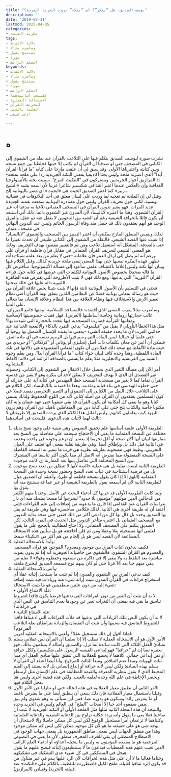 ```yaml
---
title: "يوسف الصديق، هل “يفكر”؟ أم “ينكت” بروح الجريد المرحة؟"
description: ''
date: '2019-07-11'
lastmod: 2025-04-05
categories:
- نظرية القيمة
tags:
- دلالة الالفاظ
- وسأضرب مثالا
- يستنتج يقول
- صورة
- العلم الزائف
keywords:
- دلالة الالفاظ
- وسأضرب مثالا
- يستنتج يقول
- صورة
- العلم الزائف
- فلنبحث أسانيدهما
- الاستحالة العقلية
- لتحريف القرآن
- لعلمه بالغيب
- ادعى فنفى

---
```

# **ه**

نشرت صورة ليوسف الصديق يتكلم فيها على التلاعب بالقرآن عند نقله من الشفوي إلى الكتابي في المصحف حتى لو صدقنا أن القرآن لم يكتب إلا حينها فخلطنا بين جمع نسخه وبين كتابته واعتبرناها الأولى. وقد سبق لي أن علقت مازحا على كتابه “ما قرأنا القرآن أبدا” الذي اعتبرته ملحة وليس بحثا أكاديميا بمعنى النكتة الجريدية ردا على ملحة بملحة- إذ المرازيق أجوار الجريديين ويشتركون في “التنكيت المرح”. سميت بحثه بالأثيمولوجيا القذافية وإن بالعكس عندما اعتبر القذافي شكسبير شاعرا عربيا لأن اسمه يشبه «الشيخ زبير» كما اعتبر الصديق الجبت هي «ايجبت» أي مصر باليونانية إلخ….  
وقيل لي إن الملحة لم تعجبه لما وردت على لسان معلق في أحد البلاتوهات في فضائية تونسية. لكني حول تحريف القرآن وليس حول مصادره اليونانية سمعت نغمته الجديدة عديد المرات. فهو يعتبر تدوين القرآن في المصحف العثماني تلاعبا به مدعيا انه غير القرآن الشفوي. وهذا ما اعتبره لاباليساد لأن المدون غير الشفوي دائما. ذلك أني أستبعد أن يكون قائلا بالخرافة الشيعية رغم أن الشبه بين الدعويين لا يغفل عنه ذو عقل. والفرق الوحيد هو أنهم يعتقدون ذلك قد حصل منذ وفاة الرسول الخاتم وليس عند التدوين النهائي في مصحف عثمان.  
لذلك وبنفس المنطق المازح يمكنني أن اعتبر التمييز بين المصحف والشفوي “لاباليساد” إذا نفيت عنها القصد الشيعي. فالنقلة من الشفوي إلى الكتابي طبيعي أن تحدث تغييرا ما حتى بالصدفة. المشكل أنه استعمل تلاعب ومن ثم فالتغيير مقصود بهدف التحريف. وذلك هو المعنى الشيعي لتحريف القرآن العثماني في مقابل قرآن فاطمة أو قرآن علي.  
ورغم أنه لم يصل إلى أرذل العمر فإن علاماته -حتى لا يعلم من بعد علمه شيئا-بدأت تظهر. فهذه الفكرة نفسها حتى بهذا المعنى تبقى ملحة جريدية كذلك. وقبل الكلام فيها وبيان أنها نكتة وليس إعلاما باكتشاف علمي سأعود إلى مسألة الأثيمولوجيا. سأفترض كل ما قاله صحيحا بخصوص الأصول اليونانية للكلمات التي عرضها في كتابه حول قراءة القرآن “الثورية” التي يدعيها. ومع ذلك فهي لا تثبت الأطروحة التي يفترض هذه الظاهرة اللغوية دالة عليها في حالة صحتها.  
فحتى في التسليم بأن الأصول اليونانية ثابتة فإنها لا يثبت شيئا يخص علاقة القرآن من حيث هو رسالة بمعاني يونانية فضلا عن النظامين اللذين يتعلق بهما القرآن أعني نظام تعمير الارض والاستخلاف فيها ونظام العلاقة بين هذا النظام وعلاقة الإنسان بما يتعالى على الدنيا.  
وسأضرب مثالا يقرب المعنى الذي أقصده: فالمساجد الإسلامية -ومنها جامع القيروان-غالب حجارتها رومانية وخاصة أساطينها (العرص). فهل فقدت خصوصيتها الإسلامية ومعانيها القرآنية فصارت المسجدية فيها تتحدد بالحجارة التي شيدت بها؟  
مثل هذا الخطأ التأويلي لا يقبل من “فيلسوف” يدعي التفرد بالذكاء والألمعية الحداثية عند حداثيي العرب لأن ما يحدد حقيقة الشيء -بمعنى ما يفيده للإنسان المتصل بها روحيا أو حتى علميا أو جماليا-ليس المادة التي رسم فيها بل الرسم نفسه في أي مادة اتفق. فيمكن أن أعبر عن معان بكلمات ذات أصل إنجليزي أو يوناني أو “كرنكاتي” أو جريدي من حيث مادة الألفاظ مع صحة ذلك فعلا دون أن تكون المعاني المقصودة هي دلالاتها في تلك المادة اللفظية. وهذا وحده كاف لبيان خواء كتاب “ما قرأنا القرآن أبدا”. ومن يعلم وجوه الشبه بين الفرنسية والانجليزية مثلا يعلم ما يسمى بالصداقة الزائفة في دلالة الالفاظ المتشابهة.  
أمر الآن إلى مسألة التغير الذي يحصل خلال الانتقال من الشفوي إلى الكتابي. وحصوله غير القصدي أي الذي لا يهدف للتحريف لا يمكن لأحد أن ينكره وهو لا يغير من قدسية القرآن تماما كما لا يغير من مسجدية المسجد خطأ المهندس في كتابة آية على جدرانه أو حتى خطؤه الهندسي في بناء قبابه ومئذنته. وهذا ما قصدته باللاباليساد. لكن الكلام هو على التلاعب خلال النقل من الكتابي إلى الشفوي أي التغيير التحريفي بقصد فصلا عن كون المسلمين يعتقدون أن القرآن من أصله كتابي لأنه من اللوح المحفوظ ولذلك يسمى كتابا وهو ما ينفي كل أمكانية أن يكون القرآن قد بقي شفويا حتى عهد عثمان وأنه كان مكتوبا خاصة والكتاب يلح حتى على كتابة دين بين المتعاملين ناهيك عن القرآن وهم يرون اليهود كيف يعاملون كتابهم. وليس لقائل هذا الكلام الذي يردده الصديق إلا طريقتان لا ثالث لهما لأثبات هذه الدعوى. فلنبحث في أسانيدهما:  
1. الطريقة الأولى علمية أساسها علم تحقيق النصوص وهي مبنية على وجود نسخ بديلة مختلفة عن النسخة العثمانية ما يعني أن الاحتجاج سيعتمد على مفاضلة بين النسخ بعد مقارنتها لبيان أيها أكثر صحة أو أقل تحريفا إذ يعسر أن نزعم وجوده في واحدة وعدمه في الثانية قبل ذلك بل وبإطلاق أيضا. وهي طريقة نقلية بمعنى أنها تعتمد على العيان التجريبي. وطبعا فهي مصحوبة بطريقة نظرية هي قرب ما تتميز به النسخة الفاضلة على النسخة المفضولة مما نفترض أنه الاصل أي مما يكون أكثر تناسقا في المشترك بين النسخ المختلفة التي نفاضل بينها بعد المقارنة إن كانت موجوده.  
2. الطريقة الثانية ليست نقلية بل هي عقلية خالصة لأنها لا تنطلق من تعدد نسخ موجودة بل من فرضية استنتاجية في غياب تعدد النسخ وحضور نسخة وحيدة هي النسخة العثمانية (اللهم إلا إذا كان يقول بنسخة فاطمة أو علي). وأعتقد أن الصديق ميال للطريقة الثانية لأن لم أسمعه يقول بالطريقة الشيعية أو عبر عما قد يستنتج منه أنه يقول بها.  
ولما كانت الطريقة الأولى قد جربها كل أدعياء البحث عن الأصل. وعندنا منهم الكثير من الدجالين الذين مولتهم “مؤمنون بلا حدود” ليخرجوا لنا مسخا يضحك منه أي دار بدراسات القرآن عند القدامى إذا قارن ما يدعونه من إضافات إلى علم القراءات فإني أعتقد أن له طريقة أخرى هي الثانية. لذلك فكلامي سأحصره فيها وهي طريقة لم يقل بها الصديق وحده بل قال بها كل من ادعى أكثر من ذلك فنفى حتى صحة بداية التدوين مع المصحف العثماني بل اعتبره متأخر التدوين مثل الحديث في القرن الثالث. لكن الصديق يتكلم على المصحف العثماني. ولا أحتاج لمطالبته بالحجج على ما يقول لعلمي أنها مستحيلة نقلا وعقلا ومن ثم فلن أحاججه هو بل سأبين هذه الاستحالة المضاعفة لأن القصد ليس هو بل إلجام من هم أكثر من «تنكيتا» سمجا.  
1. وأبدأ بالاستحالة النقلية:  
فكيف يدعون إثبات الفرق بين موجود ومعدوم؟ الموجود هو قرآن المصحف. والمعدوم هو القرآن الشفوي. فالشفوي من خاصياته الجوهرية أنه إذا لم يدون يموت مباشرة بعد التلفظ به ولا يبقى إلا في ذاكرة من سمعوه وحفظوه وهؤلاء لا نعلم من بقي منهم حيا بعد 14 قرنا حتى لو كان بينهم نوح فسمعه الصديق ليخترع ملحته.  
2. وأثني بالاستحالة العقلية:  
كيف ندعي الفرق بين الشفوي والمدون إذا لم نثبت ما يستحيل إثباته عقلا أي استخراج فراغات في القرآن المدون تثبت إزالة شيء منه وزيادات فيه تثبت إضافة شيء إليه من دون علتين منطقيتين هو ما يثبت الاستحالة:  
• علة الامتناع الأولى:  
لا بد أن نثبت أن النص من دون الفراغات التي ندعيها فرضيا يكون فاقدا لشروط تناسق ما بقي فيه بمعنى أن الثغرات تعبر عن وجودها بعدم التناسق في النص الذي هي فراغاته؟  
• علة الامتناع الثانية:  
لا بد أن يكون النص بتلك الزيادات التي ندعيها قد ملأت الفراغات التي ادعيناها فاقدا للشروط التناسق فيه بسببها وأن نثبت أن النقصان والزيادة يترابطان بعلة التلاعب المزعوم؟  
لماذا أقول إن ذلك مستحيل عقلا؟ وأعني بالاستحالة العقلية أمرين:  
1. الأمر الأول هو أن الاستحالة العقلية لا تطلب إلا إذا سلمنا أن القرآن نص عقلاني يسلم بمبادئ العقل الثلاثة التي كانت سائدة لما نزل. والصديق وأمثاله لا يسلمون بذلك. فهو يعتبره نصا إن لم “خرافيا” فهو إبداعي (لقيسه الرسول على شكسبير) وككل خرافة أو نص إبداعي جمالي. كلاهما لا يخضع للعقلانية التي تنطق عليها مبادي العقل أي مبدأ ثبات الهويات ومبدأ عدم التناقض ومبدأ الثالث المرفوع. وأنا أيضا أعتقد أن القرآن لا يسلم بهذه المبادئ ولكن ليس لأنه خرافة أو إبداع إنساني بل لأنه يستند إلى العلم المحيط الذي لا يقول بنظرية المعرفة والقيمة المطابقة في علم الإنسان مثل أرسطو ويحصر الإحاطة في علم الله وحده لعلمه بالغيب. ولكن هذه قضية أخرى وليس هنا محل الكلام فيها.  
2. الأمر الثاني أن تطبيق معيار العقلانية في هذه الحالة حتى لو تنازلنا عن الأمر الأول وقبلنا باستعمال معيار العقلانية فإن ذلك ينبغي أن ينطبق أيضا على ما يفترض ناقصا أو ما يفترض زائدا وسكون هو بدوره نصا. فمن أين سيأتي به وهو شفوي ولم يبق ممن سمعوه أحد حيا إلا أصحاب “الملح” في العالم وليس في الجريد وحده.  
والنتيجة أن هذه المحلة الثانية مثلها مثل الملحة الأولى أو النكتة الجريدية لا تثبت أن صاحبنا فعلا يعي ما يقول وأنه يردد حكاية تراوح بين الدعاية الشيعية والدعاية العلمانية وكلتاهما لا تزعمان أمرا مستحيل الوقوع لكن ليس كل ممكن حاصلا وإلا لاستحال أن يوجد شي هو على حقيقته ما هو لأن كل موجود ممكن لكن ليس كم ممكن موجود.  
وهذا من منطق الجهات ليس بمعنى مناطق الجمهورية بل بمعنى جهات الوجود في الاصطلاح المنطقي إن بقي للخرف المخرف منطق. لأن ما يعني في النصوص المرجعية هو ما يعتقده المؤمنون به وليس ما يتخيله أعداؤه أو أدعياء العلم الزائف الذين تغيب عنهم هذه المعطيات فيدعون ما لا يستطيعون إثباته فيصح عليهم ما يقول هيجل في المشككين في كل شيء عدى التشكيك في تشكيكهم.  
وختاما فغالبا ما لا أرد على مثل هذه الخرافات لأن الرد عليها يبدو في غير متناول من قد يكون الرد شافيا لغليله. طفح الكيل فاضطررت للتلطيف بالكلام على «النكت» عند قبيلته (الجريد) وقبيلتي (المرازيق).

###
